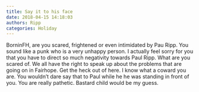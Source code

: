 ```yaml
---
title: Say it to his face
date: 2018-04-15 14:18:03
authors: Ripp
categories: Holiday
---
```


 BorninFH, are you scared, frightened or even intimidated by Pau Ripp. You sound like a punk who is a very unhappy person. I actually feel sorry for you that you have to direct so much negativity towards Paul Ripp. What are you scared of. We all have the right to speak up about the problems that are going on in Fairhope. Get the heck out of here. I know what a coward you are. You wouldn’t dare say that to Paul while he he was standing in front of you. You are really pathetic. Bastard child would be my guess.